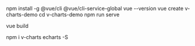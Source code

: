 npm install -g @vue/cli @vue/cli-service-global
vue --version
vue create v-charts-demo
cd v-charts-demo
npm run serve

vue build


npm i v-charts echarts -S



